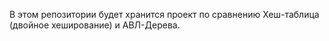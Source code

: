 В этом репозитории будет хранится проект по сравнению Хеш-таблица (двойное хеширование) и АВЛ-Дерева.